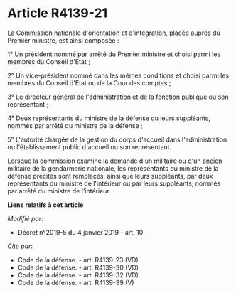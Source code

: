 # Article R4139-21

La Commission nationale d'orientation et d'intégration, placée auprès du Premier ministre, est ainsi composée :

1° Un président nommé par arrêté du Premier ministre et choisi parmi les membres du Conseil d'Etat ;

2° Un vice-président nommé dans les mêmes conditions et choisi parmi les membres du Conseil d'Etat ou de la Cour des
comptes ;

3° Le directeur général de l'administration et de la fonction publique ou son représentant ;

4° Deux représentants du ministre de la défense ou leurs suppléants, nommés par arrêté du ministre de la défense ;

5° L'autorité chargée de la gestion du corps d'accueil dans l'administration ou l'établissement public d'accueil ou son
représentant.

Lorsque la commission examine la demande d'un militaire ou d'un ancien militaire de la gendarmerie nationale, les
représentants du ministre de la défense précités sont remplacés, ainsi que leurs suppléants, par deux représentants du
ministre de l'intérieur ou par leurs suppléants, nommés par arrêté du ministre de l'intérieur.

**Liens relatifs à cet article**

_Modifié par_:

  - Décret n°2019-5 du 4 janvier 2019 - art. 10

_Cité par_:

  - Code de la défense. - art. R4139-23 (VD)
  - Code de la défense. - art. R4139-30 (VD)
  - Code de la défense. - art. R4139-32 (VD)
  - Code de la défense. - art. R4139-39 (V)
